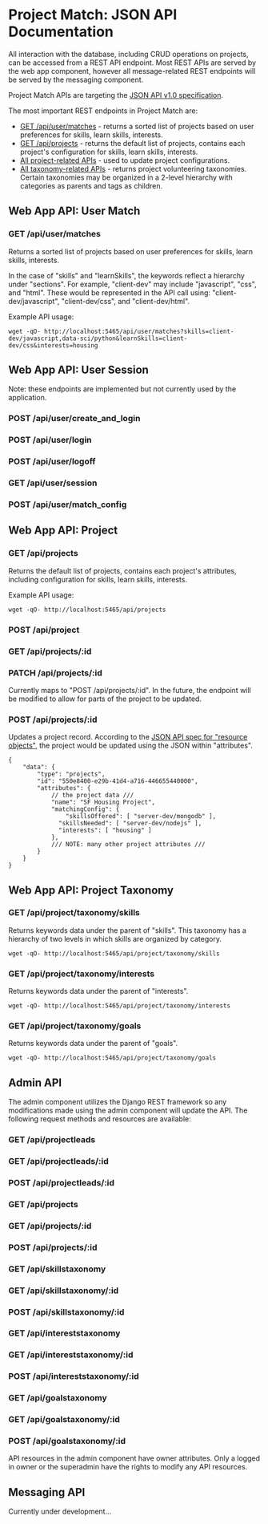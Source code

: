 # Project Match: JSON API Documentation

All interaction with the database, including CRUD operations on projects, can be accessed from a REST API endpoint. Most REST APIs are served by the web app component, however all message-related REST endpoints will be served by the messaging component.

Project Match APIs are targeting the [JSON API v1.0 specification](http://jsonapi.org/format/).

The most important REST endpoints in Project Match are:

* [GET /api/user/matches](#get-apiusermatches) - returns a sorted list of projects based on user preferences for skills, learn skills, interests.
* [GET /api/projects](#get-apiprojects) - returns the default list of projects, contains each project's configuration for skills, learn skills, interests.
* [All project-related APIs](#web-app-api-project) - used to update project configurations.
* [All taxonomy-related APIs](#web-app-api-project-taxonomy) - returns project volunteering taxonomies. Certain taxonomies may be organized in a 2-level hierarchy with categories as parents and tags as children.

## Web App API: User Match

### GET /api/user/matches

Returns a sorted list of projects based on user preferences for skills, learn skills, interests.

In the case of "skills" and "learnSkills", the keywords reflect a hierarchy under "sections". For example, "client-dev" may include "javascript", "css", and "html". These would be represented in the API call using: "client-dev/javascript", "client-dev/css", and "client-dev/html".

Example API usage:

```
wget -qO- http://localhost:5465/api/user/matches?skills=client-dev/javascript,data-sci/python&learnSkills=client-dev/css&interests=housing
```

 
## Web App API: User Session

Note: these endpoints are implemented but not currently used by the application.

### POST /api/user/create_and_login

### POST /api/user/login

### POST /api/user/logoff

### GET /api/user/session

### POST /api/user/match_config


## Web App API: Project

### GET /api/projects

Returns the default list of projects, contains each project's attributes, including configuration for skills, learn skills, interests.

Example API usage:

```
wget -qO- http://localhost:5465/api/projects
```


### POST /api/project

### GET /api/projects/:id

### PATCH /api/projects/:id

Currently maps to "POST /api/projects/:id". In the future, the endpoint will be modified to allow for parts of the project to be updated.

### POST /api/projects/:id

Updates a project record. According to the [JSON API spec for "resource objects"](http://jsonapi.org/format/#document-resource-objects), the project would be updated using the JSON within "attributes".

```
{
	"data": {
		"type": "projects",
		"id": "550e8400-e29b-41d4-a716-446655440000",
		"attributes": {
			// the project data ///
			"name": "SF Housing Project",
 			"matchingConfig": { 
				"skillsOffered": [ "server-dev/mongodb" ],
			  "skillsNeeded": [ "server-dev/nodejs" ],
			  "interests": [ "housing" ] 
			},
			/// NOTE: many other project attributes ///
		}
	}
}
```


## Web App API: Project Taxonomy

### GET /api/project/taxonomy/skills

Returns keywords data under the parent of "skills". This taxonomy has a hierarchy of two levels in which skills are organized by category.

```
wget -qO- http://localhost:5465/api/project/taxonomy/skills
```

### GET /api/project/taxonomy/interests

Returns keywords data under the parent of "interests".

```
wget -qO- http://localhost:5465/api/project/taxonomy/interests
```

### GET /api/project/taxonomy/goals

Returns keywords data under the parent of "goals".

```
wget -qO- http://localhost:5465/api/project/taxonomy/goals
```
## Admin API

The admin component utilizes the Django REST framework so any modifications made using the admin component will update the API. The following request methods and resources are available:

### GET /api/projectleads
### GET /api/projectleads/:id
### POST /api/projectleads/:id
### GET /api/projects
### GET /api/projects/:id
### POST /api/projects/:id
### GET /api/skillstaxonomy
### GET /api/skillstaxonomy/:id
### POST /api/skillstaxonomy/:id
### GET /api/intereststaxonomy
### GET /api/intereststaxonomy/:id
### POST /api/intereststaxonomy/:id
### GET /api/goalstaxonomy
### GET /api/goalstaxonomy/:id
### POST /api/goalstaxonomy/:id

API resources in the admin component have owner attributes. Only a logged in owner or the superadmin have the rights to modify any API resources.

## Messaging API

Currently under development...

